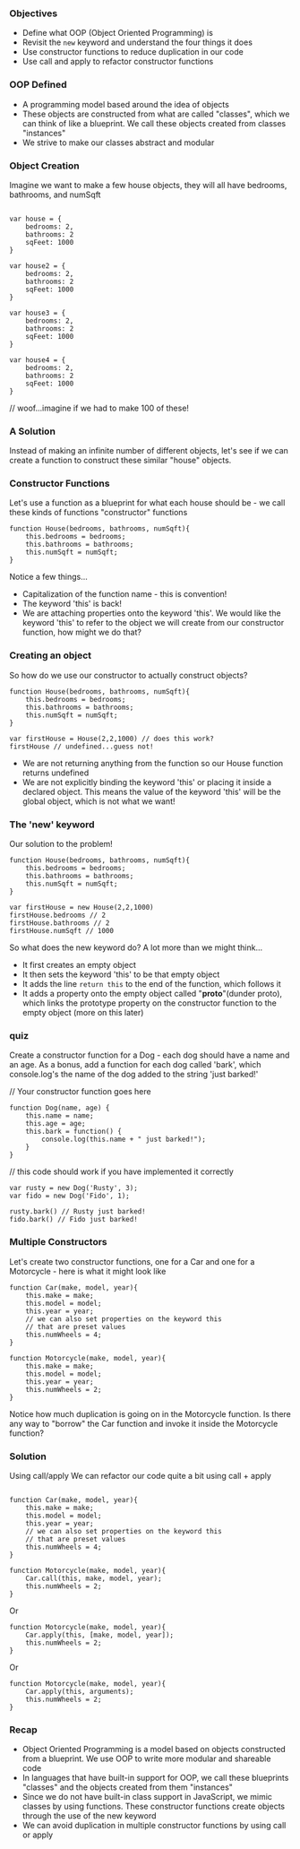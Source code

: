 ### Objectives
- Define what OOP (Object Oriented Programming) is
- Revisit the `new` keyword and understand the four things it does
- Use constructor functions to reduce duplication in our code
- Use call and apply to refactor constructor functions


### OOP Defined
- A programming model based around the idea of objects
- These objects are constructed from what are called "classes", which we can think of like a blueprint. We call these objects created from classes "instances"
- We strive to make our classes abstract and modular

### Object Creation 
Imagine we want to make a few house objects, they will all have bedrooms, bathrooms, and numSqft

```

var house = {
    bedrooms: 2,
    bathrooms: 2
    sqFeet: 1000
}

var house2 = {
    bedrooms: 2,
    bathrooms: 2
    sqFeet: 1000
}

var house3 = {
    bedrooms: 2,
    bathrooms: 2
    sqFeet: 1000
}

var house4 = {
    bedrooms: 2,
    bathrooms: 2
    sqFeet: 1000
}

```
// woof...imagine if we had to make 100 of these!


### A Solution
Instead of making an infinite number of different objects, let's see if we can create a function to construct these similar "house" objects.

### Constructor Functions

Let's use a function as a blueprint for what each house should be - we call these kinds of functions "constructor" functions

```
function House(bedrooms, bathrooms, numSqft){
    this.bedrooms = bedrooms;
    this.bathrooms = bathrooms;
    this.numSqft = numSqft;
}
```

Notice a few things...

- Capitalization of the function name - this is convention!
- The keyword 'this' is back!
- We are attaching properties onto the keyword 'this'. We would like the keyword 'this' to refer to the object we will create from our constructor function, how might we do that?

### Creating an object
So how do we use our constructor to actually construct objects?

```
function House(bedrooms, bathrooms, numSqft){
    this.bedrooms = bedrooms;
    this.bathrooms = bathrooms;
    this.numSqft = numSqft;
}
```

```
var firstHouse = House(2,2,1000) // does this work?
firstHouse // undefined...guess not!
```


- We are not returning anything from the function so our House function returns undefined
- We are not explicitly binding the keyword 'this' or placing it inside a declared object. This means the value of the keyword 'this' will be the global object, which is not what we want!


### The 'new' keyword
Our solution to the problem!

```
function House(bedrooms, bathrooms, numSqft){
    this.bedrooms = bedrooms;
    this.bathrooms = bathrooms;
    this.numSqft = numSqft;
}
```
```
var firstHouse = new House(2,2,1000) 
firstHouse.bedrooms // 2
firstHouse.bathrooms // 2
firstHouse.numSqft // 1000
```

So what does the new keyword do? A lot more than we might think...

- It first creates an empty object
- It then sets the keyword 'this' to be that empty object
- It adds the line `return this` to the end of the function, which follows it
- It adds a property onto the empty object called "__proto__"(dunder proto), which links the prototype property on the constructor function to the empty object (more on this later)

### quiz

Create a constructor function for a Dog - each dog should have a name and an age. As a bonus, add a function for each dog called 'bark', which console.log's the name of the dog added to the string 'just barked!'

// Your constructor function goes here

```
function Dog(name, age) {
	this.name = name;
	this.age = age;
	this.bark = function() {
		console.log(this.name + " just barked!");
	}
}
```
// this code should work if you have implemented it correctly
```
var rusty = new Dog('Rusty', 3); 
var fido = new Dog('Fido', 1);

rusty.bark() // Rusty just barked!
fido.bark() // Fido just barked!

```

### Multiple Constructors

Let's create two constructor functions, one for a Car and one for a Motorcycle - here is what it might look like
```
function Car(make, model, year){
    this.make = make;
    this.model = model;
    this.year = year;
    // we can also set properties on the keyword this
    // that are preset values
    this.numWheels = 4;
}

function Motorcycle(make, model, year){
    this.make = make;
    this.model = model;
    this.year = year;
    this.numWheels = 2;
}
```

Notice how much duplication is going on in the Motorcycle function. 
Is there any way to "borrow" the Car function and invoke it inside the Motorcycle function?

### Solution 
Using call/apply
We can refactor our code quite a bit using call + apply


```

function Car(make, model, year){
    this.make = make;
    this.model = model;
    this.year = year;
    // we can also set properties on the keyword this
    // that are preset values
    this.numWheels = 4;
}

function Motorcycle(make, model, year){
	Car.call(this, make, model, year);
	this.numWheels = 2;
}
```

Or
```
function Motorcycle(make, model, year){
	Car.apply(this, [make, model, year]);
	this.numWheels = 2;
}
```

Or
```
function Motorcycle(make, model, year){
	Car.apply(this, arguments);
	this.numWheels = 2;
}

```

### Recap
- Object Oriented Programming is a model based on objects constructed from a blueprint. We use OOP to write more modular and shareable code
- In languages that have built-in support for OOP, we call these blueprints "classes" and the objects created from them "instances"
- Since we do not have built-in class support in JavaScript, we mimic classes by using functions. These constructor functions create objects through the use of the new keyword
- We can avoid duplication in multiple constructor functions by using call or apply



